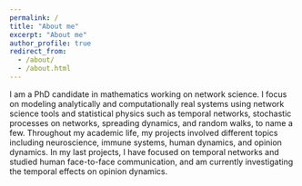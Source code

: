 ```yaml
---
permalink: /
title: "About me"
excerpt: "About me"
author_profile: true
redirect_from: 
  - /about/
  - /about.html
---
```


I am a PhD candidate in mathematics working on network science. I focus on modeling analytically and computationally real systems using network science tools and statistical physics such as temporal networks, stochastic processes on networks, spreading dynamics, and random walks, to name a few. Throughout my academic life, my projects involved different topics including neuroscience, immune systems, human dynamics, and opinion dynamics. In my last projects, I have focused on temporal networks and studied human face-to-face communication, and am currently investigating the temporal effects on opinion dynamics.
